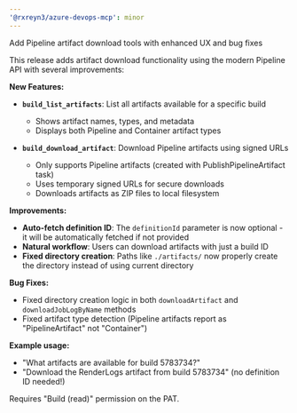 ```yaml
---
'@rxreyn3/azure-devops-mcp': minor
---
```


Add Pipeline artifact download tools with enhanced UX and bug fixes

This release adds artifact download functionality using the modern Pipeline API with several improvements:

**New Features:**
- **`build_list_artifacts`**: List all artifacts available for a specific build
  - Shows artifact names, types, and metadata
  - Displays both Pipeline and Container artifact types
  
- **`build_download_artifact`**: Download Pipeline artifacts using signed URLs
  - Only supports Pipeline artifacts (created with PublishPipelineArtifact task)
  - Uses temporary signed URLs for secure downloads
  - Downloads artifacts as ZIP files to local filesystem

**Improvements:**
- **Auto-fetch definition ID**: The `definitionId` parameter is now optional - it will be automatically fetched if not provided
- **Natural workflow**: Users can download artifacts with just a build ID
- **Fixed directory creation**: Paths like `./artifacts/` now properly create the directory instead of using current directory

**Bug Fixes:**
- Fixed directory creation logic in both `downloadArtifact` and `downloadJobLogByName` methods
- Fixed artifact type detection (Pipeline artifacts report as "PipelineArtifact" not "Container")

**Example usage:**
- "What artifacts are available for build 5783734?"
- "Download the RenderLogs artifact from build 5783734" (no definition ID needed!)

Requires "Build (read)" permission on the PAT.